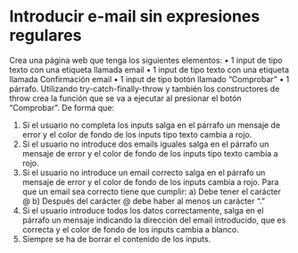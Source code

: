 # Introducir e-mail sin expresiones regulares

Crea una página web que tenga los siguientes elementos:
• 1 input de tipo texto con una etiqueta llamada email
• 1 input de tipo texto con una etiqueta llamada Confirmación email
• 1 input de tipo botón llamado “Comprobar”
• 1 párrafo.
Utilizando try-catch-finally-throw y también los constructores de throw crea la función que se va a
ejecutar al presionar el botón “Comprobar”. 
De forma que:
1. Si el usuario no completa los inputs salga en el párrafo un mensaje de error y el color de fondo
de los inputs tipo texto cambia a rojo.
2. Si el usuario no introduce dos emails iguales salga en el párrafo un mensaje de error y el color
de fondo de los inputs tipo texto cambia a rojo.
3. Si el usuario no introduce un email correcto salga en el párrafo un mensaje de error y el color de
fondo de los inputs cambia a rojo. Para que un email sea correcto tiene que cumplir:
a) Debe tener el carácter @
b) Después del carácter @ debe haber al menos un carácter “.”
4. Si el usuario introduce todos los datos correctamente, salga en el párrafo un mensaje indicando
la dirección del email introducido, que es correcta y el color de fondo de los inputs cambia a
blanco.
5. Siempre se ha de borrar el contenido de los inputs.